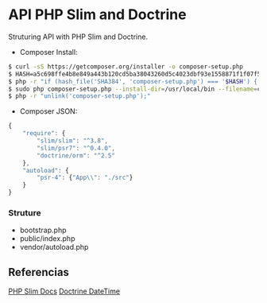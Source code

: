 # API PHP Slim and Doctrine

Struturing API with PHP Slim and Doctrine.

* Composer Install:
```bash
$ curl -sS https://getcomposer.org/installer -o composer-setup.php
$ HASH=a5c698ffe4b8e849a443b120cd5ba38043260d5c4023dbf93e1558871f1f07f58274fc6f4c93bcfd858c6bd0775cd8d1
$ php -r "if (hash_file('SHA384', 'composer-setup.php') === '$HASH') { echo 'Installer verified'; } else { echo 'Installer corrupt'; unlink('composer-setup.php'); } echo PHP_EOL;"
$ sudo php composer-setup.php --install-dir=/usr/local/bin --filename=composer
$ php -r "unlink('composer-setup.php');"
```

* Composer JSON:
```javascript
{
    "require": {
        "slim/slim": "^3.8",
        "slim/psr7": "^0.4.0",
        "doctrine/orm": "^2.5"
    },
    "autoload": {
        "psr-4": {"App\\": "./src"}
    }
}
```

### Struture

* bootstrap.php
* public/index.php
* vendor/autoload.php


## Referencias

[PHP Slim Docs](http://www.slimframework.com/docs/v3/tutorial/first-app.html)
[Doctrine DateTime](https://www.doctrine-project.org/projects/doctrine-orm/en/2.6/cookbook/working-with-datetime.html#working-with-datetime-instances)